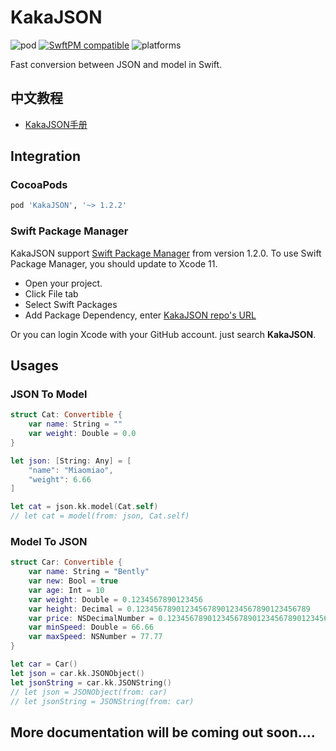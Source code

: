 # KakaJSON
![pod](https://img.shields.io/cocoapods/v/KakaJSON.svg) 
[![SwftPM compatible](https://img.shields.io/badge/SwiftPM-Compatible-brightgreen.svg)](https://swift.org/package-manager/)
![platforms](https://img.shields.io/badge/platforms-iOS%208.0%20%7C%20macOS%2010.9%20%7C%20tvOS%209.0%20%7C%20watchOS%202.0-F28D00.svg)

Fast conversion between JSON and model in Swift.

## 中文教程
- [KakaJSON手册](https://www.cnblogs.com/mjios/p/11352776.html)

## Integration
### CocoaPods
```ruby
pod 'KakaJSON', '~> 1.2.2' 
```

### Swift Package Manager

KakaJSON support [Swift Package Manager](https://swift.org/package-manager/) from version 1.2.0. To use Swift Package Manager, you should update to Xcode 11.
* Open your project.
* Click File tab
* Select Swift Packages 
* Add Package Dependency, enter [KakaJSON repo's URL](https://github.com/kakaopensource/KakaJSON.git)

Or you can login Xcode with your GitHub account. just search **KakaJSON**.

## Usages
### JSON To Model
```swift
struct Cat: Convertible {
    var name: String = ""
    var weight: Double = 0.0
}

let json: [String: Any] = [
    "name": "Miaomiao",
    "weight": 6.66
]

let cat = json.kk.model(Cat.self)
// let cat = model(from: json, Cat.self)
```

### Model To JSON
```swift
struct Car: Convertible {
    var name: String = "Bently"
    var new: Bool = true
    var age: Int = 10
    var weight: Double = 0.1234567890123456
    var height: Decimal = 0.123456789012345678901234567890123456789
    var price: NSDecimalNumber = 0.123456789012345678901234567890123456789
    var minSpeed: Double = 66.66
    var maxSpeed: NSNumber = 77.77
}

let car = Car()
let json = car.kk.JSONObject()
let jsonString = car.kk.JSONString()
// let json = JSONObject(from: car)
// let jsonString = JSONString(from: car)
```
## More documentation will be coming out soon....
